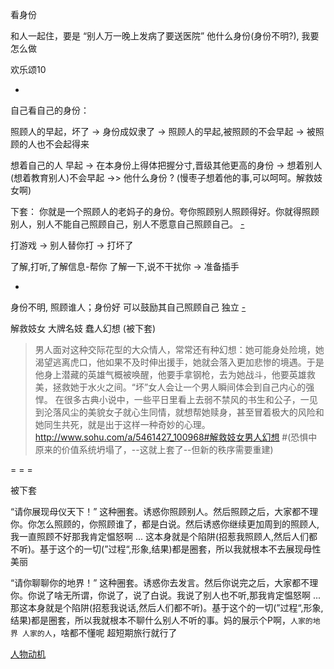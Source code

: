
看身份

和人一起住，要是 “别人万一晚上发病了要送医院” 他什么身份(身份不明?), 我要怎么做

欢乐颂10


-

自己看自己的身份：

照顾人的早起，坏了 -> 身份成奴隶了 -> 照顾人的早起,被照顾的不会早起 -> 被照顾的人也不会起得来

想着自己的人 早起 -> 在本身份上得体把握分寸,晋级其他更高的身份 -> 想着别人(想着教育别人)不会早起 ->> 他什么身份 ? (慢枣子想着他的事,可以呵呵。解救妓女啊)

下套：
你就是一个照顾人的老妈子的身份。夸你照顾别人照顾得好。你就得照顾别人，别人不能自己照顾自己，别人不愿意自己照顾自己。 [-](https://github.com/7900ms/000nottheater_deserted_systemlibrary/blob/master/supplementary/chain-week-授权.md)

打游戏 -> 别人替你打 -> 打坏了

了解,打听,了解信息-帮你 了解一下,说不干扰你 -> 准备插手

-

身份不明, 照顾谁人；身份好 可以鼓励其自己照顾自己 独立
[-](https://github.com/7900ms/000nottheater_deserted_systemsoftware/blob/master/local-lightshelf/羊圈.md)


解救妓女 大牌名妓 蠢人幻想 (被下套)
> 男人面对这种交际花型的大众情人，常常还有种幻想：她可能身处险境，她渴望逃离虎口，他如果不及时伸出援手，她就会落入更加悲惨的境遇。于是他身上潜藏的英雄气概被唤醒，他要手拿钢枪，去为她战斗，他要英雄救美，拯救她于水火之间。“坏”女人会让一个男人瞬间体会到自己内心的强悍。 在很多古典小说中，一些平日里看上去弱不禁风的书生和公子，一见到沦落风尘的美貌女子就心生同情，就想帮她赎身，甚至冒着极大的风险和她同生共死，就是出于这样一种奇妙的心理。
http://www.sohu.com/a/5461427_100968#解救妓女男人幻想 #(恐惧中原来的价值系统坍塌了，--这就上套了--但新的秩序需要重建)


= = =

被下套

“请你展现母仪天下！” 这种圈套。诱惑你照顾别人。然后照顾之后，大家都不理你。你怎么照顾的，你照顾谁了，都是白说。然后诱惑你继续更加周到的照顾人,我一直照顾不好那我肯定愠怒啊 ... 这本身就是个陷阱(招惹我照顾人,然后人们都不听)。基于这个的一切(”过程“,形象,结果)都是圈套，所以我就根本不去展现母性美丽

“请你聊聊你的地界！” 这种圈套。诱惑你去发言。然后你说完之后，大家都不理你。你说了啥无所谓，你说了，说了白说。我说了别人也不听,那我肯定愠怒啊 ... 那这本身就是个陷阱(招惹我说话,然后人们都不听)。基于这个的一切(”过程“,形象,结果)都是圈套，所以我就根本不聊什么别人不听的事。妈的展示个P啊，`人家的地界 人家的人`，啥都不懂呢 超短期旅行就行了

[人物动机](https://github.com/7900ms/000nottheater_deserted_systemsoftware/blob/master/local-window/人物动机.md)



